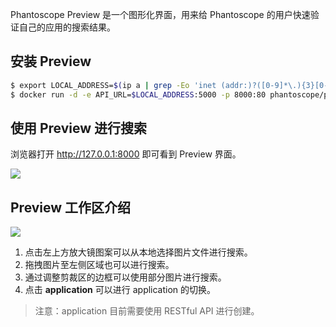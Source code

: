 
Phantoscope Preview 是一个图形化界面，用来给 Phantoscope 的用户快速验证自己的应用的搜索结果。

## 安装 Preview
```bash
$ export LOCAL_ADDRESS=$(ip a | grep -Eo 'inet (addr:)?([0-9]*\.){3}[0-9]*' | grep -Eo '([0-9]*\.){3}[0-9]*' | grep -v '127.0.0.1'| head -n 1)
$ docker run -d -e API_URL=$LOCAL_ADDRESS:5000 -p 8000:80 phantoscope/preview:0.2.0
```

## 使用 Preview 进行搜索
浏览器打开 http://127.0.0.1:8000 即可看到 Preview 界面。


![](../../../../.github/preview.gif)



## Preview 工作区介绍
![](../../../../.github/phantoscope-preview.png)

1. 点击左上方放大镜图案可以从本地选择图片文件进行搜索。
2. 拖拽图片至左侧区域也可以进行搜索。
3. 通过调整剪裁区的边框可以使用部分图片进行搜索。
4. 点击 **application** 可以进行 application 的切换。

> 注意：application 目前需要使用 RESTful API 进行创建。

